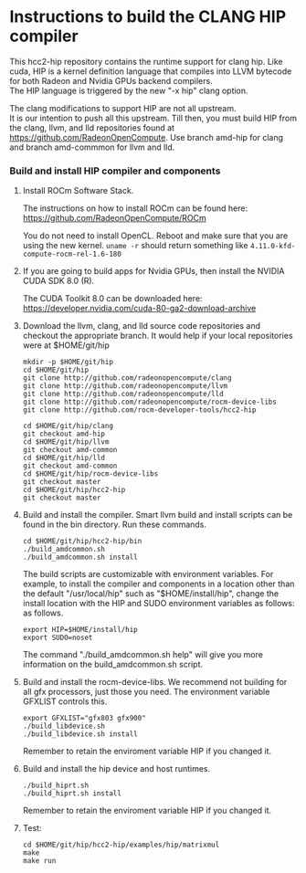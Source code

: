# Instructions to build the CLANG HIP compiler

This hcc2-hip repository contains the runtime support for clang hip.
Like cuda, HIP is a kernel definition language that compiles into 
LLVM bytecode for both Radeon and Nvidia GPUs backend compilers.  
The HIP language is triggered by the new "-x hip" clang option.

The clang modifications to support HIP are not all upstream.  
It is our intention to push all this upstream. Till then, you must
build HIP from the clang, llvm, and lld repositories found at 
https://github.com/RadeonOpenCompute. 
Use branch amd-hip for clang and branch amd-commmon for llvm and lld. 

### Build and install HIP compiler and components

1.  Install ROCm Software Stack.

    The instructions on how to install ROCm can be found here:
    <https://github.com/RadeonOpenCompute/ROCm>

    You do not need to install OpenCL. Reboot and make sure that you
    are using the new kernel.  `uname -r` should return something
    like `4.11.0-kfd-compute-rocm-rel-1.6-180`

2.  If you are going to build apps for Nvidia GPUs, then install the 
    NVIDIA CUDA SDK 8.0 (R).

    The CUDA Toolkit 8.0 can be downloaded here:
    <https://developer.nvidia.com/cuda-80-ga2-download-archive>

3.  Download the llvm, clang, and lld source code repositories
    and checkout the appropriate branch. It would help if 
    your local repositories were at $HOME/git/hip
    ```console
    mkdir -p $HOME/git/hip
    cd $HOME/git/hip
    git clone http://github.com/radeonopencompute/clang
    git clone http://github.com/radeonopencompute/llvm
    git clone http://github.com/radeonopencompute/lld
    git clone http://github.com/radeonopencompute/rocm-device-libs
    git clone http://github.com/rocm-developer-tools/hcc2-hip

    cd $HOME/git/hip/clang
    git checkout amd-hip
    cd $HOME/git/hip/llvm
    git checkout amd-common
    cd $HOME/git/hip/lld
    git checkout amd-common
    cd $HOME/git/hip/rocm-device-libs
    git checkout master
    cd $HOME/git/hip/hcc2-hip
    git checkout master
    ```
4.  Build and install the compiler.
    Smart llvm build and install scripts can be found in the bin directory.
    Run these commands.
    ```console
    cd $HOME/git/hip/hcc2-hip/bin
    ./build_amdcommon.sh
    ./build_amdcommon.sh install
    ```
    The build scripts are customizable with environment variables. For example,
    to install the compiler and components in a location other than the default
    "/usr/local/hip" such as "$HOME/install/hip", change the install location 
    with the HIP and SUDO environment variables as follows:
    as follows. 
    ```console
    export HIP=$HOME/install/hip
    export SUDO=noset
    ```
    The command "./build_amdcommon.sh help" will give you more information on the 
    build_amdcommon.sh script. 

5.  Build and install the rocm-device-libs.
    We recommend not building for all gfx processors, just those you need.
    The environment variable GFXLIST controls this. 
    ```console
    export GFXLIST="gfx803 gfx900"
    ./build_libdevice.sh
    ./build_libdevice.sh install
    ```
    Remember to retain the enviroment variable HIP if you changed it.
6.  Build and install the hip device and host runtimes.
    ```console
    ./build_hiprt.sh
    ./build_hiprt.sh install
    ```
    Remember to retain the enviroment variable HIP if you changed it.
7. Test:
    ```console
    cd $HOME/git/hip/hcc2-hip/examples/hip/matrixmul
    make
    make run
    ```
			
